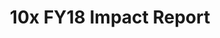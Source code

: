 ---
slug: fy18-impact-report
reportUrl: "/impact/10x_FY18_Year_in_Review_Report.pdf"
title: 10x FY18 Impact Report
hero_banner:
    title: 10x FY18 Impact Report
    subtitle: 10x FY18 Impact Report
year: 18
excerpt: In FY18, we dive into some of the challenges we face as a growing program and some successes on our early investments. Highlights include our thoughts on how to ensure that 10x takes a diverse and equity-forward approach to our investment decisions and some common reasons for investments ending as well as why some move forward. Investment snapshots include _Bridge to Ongoing Bug Bounty_ and _Improving Compliance with the Paperwork Reduction Act (PRA)_.
template: "3"
pdf: true
permalink: false

---